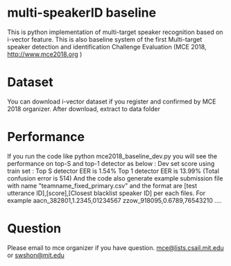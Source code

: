 # multi-speakerID baseline
This is python implementation of multi-target speaker recognition based on i-vector feature. This is also baseline system of the first Multi-target speaker detection and identification Challenge Evaluation (MCE 2018, http://www.mce2018.org )


# Dataset
You can download i-vector dataset if you register and confirmed by MCE 2018 organizer. After download, extract to data folder

# Performance
If you run the code like
    python mce2018_baseline_dev.py
you will see the performance on top-S and top-1 detector as below :
    Dev set score using train set :
    Top S detector EER is 1.54%
    Top 1 detector EER is 13.99% (Total confusion error is 514)
And the code also generate example submission file with name "teamname_fixed_primary.csv" and the format are [test utterance ID],[score],[Closest blacklist speaker ID] per each files. For example
    aacn\_382801,1.2345,01234567
    zzow\_918095,0.6789,76543210
    ....

# Question
Please email to mce organizer if you have question.
mce@lists.csail.mit.edu or swshon@mit.edu

